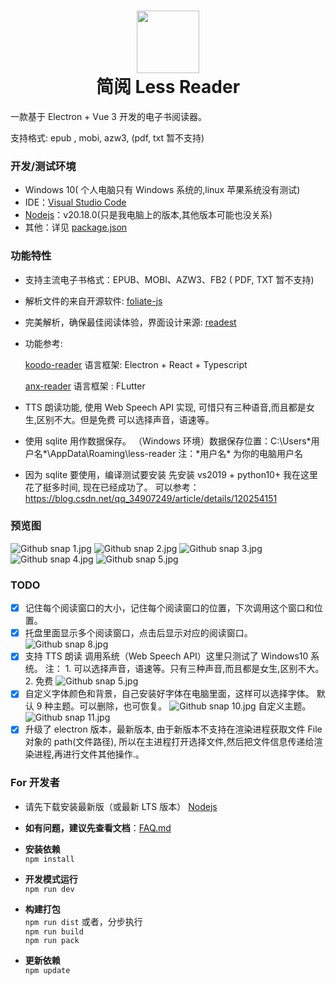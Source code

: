 # <div align='center'><img src="https://github.com/laowus/Less-Reader/blob/main/public/icon.png" width="100" height="100"><br/>简阅 Less Reader</div>

一款基于 Electron + Vue 3 开发的电子书阅读器。

支持格式: epub , mobi, azw3, (pdf, txt 暂不支持)

### 开发/测试环境

-   Windows 10( 个人电脑只有 Windows 系统的,linux 苹果系统没有测试)
-   IDE：[Visual Studio Code](https://code.visualstudio.com/)
-   [Nodejs](https://nodejs.org/)：v20.18.0(只是我电脑上的版本,其他版本可能也没关系)
-   其他：详见 [package.json](package.json)

### 功能特性

-   支持主流电子书格式：EPUB、MOBI、AZW3、FB2 ( PDF, TXT 暂不支持)
-   解析文件的来自开源软件: [foliate-js](https://github.com/foliate/foliate-js)
-   完美解析，确保最佳阅读体验，界面设计来源: [readest](https://github.com/readest/readest)
-   功能参考:

    [koodo-reader](https://github.com/koodo-reader/koodo-reader)
    语言框架: Electron + React + Typescript

    [anx-reader](https://github.com/Anxcye/anx-reader)
    语言框架 : FLutter

-   TTS 朗读功能, 使用 Web Speech API 实现, 可惜只有三种语音,而且都是女生,区别不大。但是免费
    可以选择声音，语速等。
-   使用 sqlite 用作数据保存。
    （Windows 环境）数据保存位置：C:\Users\*用户名*\AppData\Roaming\less-reader
    注：*用户名\* 为你的电脑用户名
-   因为 sqlite 要使用，编译测试要安装 先安装 vs2019 + python10+
    我在这里花了挺多时间, 现在已经成功了。
    可以参考：https://blog.csdn.net/qq_34907249/article/details/120254151

### 预览图

![Github snap 1.jpg](https://github.com/laowus/Less-Reader/blob/main/snapshot/1.jpg)
![Github snap 2.jpg](https://github.com/laowus/Less-Reader/blob/main/snapshot/2.jpg)
![Github snap 3.jpg](https://github.com/laowus/Less-Reader/blob/main/snapshot/3.jpg)
![Github snap 4.jpg](https://github.com/laowus/Less-Reader/blob/main/snapshot/4.jpg)
![Github snap 5.jpg](https://github.com/laowus/Less-Reader/blob/main/snapshot/5.jpg)

### TODO

-   [x] 记住每个阅读窗口的大小，记住每个阅读窗口的位置，下次调用这个窗口和位置。
-   [x] 托盘里面显示多个阅读窗口，点击后显示对应的阅读窗口。
        ![Github snap 8.jpg](https://github.com/laowus/Less-Reader/blob/main/snapshot/8.jpg)
-   [x] 支持 TTS 朗读 调用系统（Web Speech API）这里只测试了 Windows10 系统。
        注： 1. 可以选择声音，语速等。只有三种声音,而且都是女生,区别不大。 2. 免费
        ![Github snap 5.jpg](https://github.com/laowus/Less-Reader/blob/main/snapshot/9.jpg)
-   [x] 自定义字体颜色和背景，自己安装好字体在电脑里面，这样可以选择字体。
        默认 9 种主题。可以删除，也可恢复。
        ![Github snap 10.jpg](https://github.com/laowus/Less-Reader/blob/main/snapshot/10.jpg)
        自定义主题。
        ![Github snap 11.jpg](https://github.com/laowus/Less-Reader/blob/main/snapshot/11.jpg)
-   [x] 升级了 electron 版本，最新版本, 由于新版本不支持在渲染进程获取文件 File 对象的 path(文件路径),
        所以在主进程打开选择文件,然后把文件信息传递给渲染进程,再进行文件其他操作.。

### For 开发者

-   请先下载安装最新版（或最新 LTS 版本） [Nodejs](https://nodejs.org/)

-   <b>如有问题，建议先查看文档</b>：[FAQ.md](FAQ.md)
-   <b>安装依赖</b>  
    `npm install`
-   <b>开发模式运行</b>  
    `npm run dev`
-   <b>构建打包</b>  
    `npm run dist`
    或者，分步执行  
    `npm run build`  
    `npm run pack`
-   <b>更新依赖</b>  
    `npm update`
